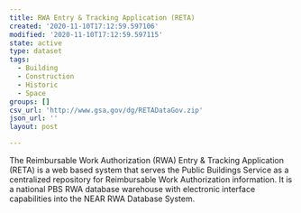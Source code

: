 ```yaml
---
title: RWA Entry & Tracking Application (RETA)
created: '2020-11-10T17:12:59.597106'
modified: '2020-11-10T17:12:59.597115'
state: active
type: dataset
tags:
  - Building
  - Construction
  - Historic
  - Space
groups: []
csv_url: 'http://www.gsa.gov/dg/RETADataGov.zip'
json_url: ''
layout: post

---
```

The Reimbursable Work Authorization (RWA) Entry & Tracking Application (RETA) is a web based system that serves the Public Buildings Service as a centralized repository for Reimbursable Work Authorization information.  It is a national PBS RWA database warehouse with electronic interface capabilities into the NEAR RWA Database System.

